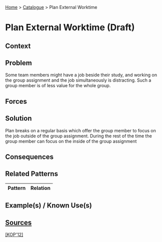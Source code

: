 [Home](../README.md) > [Catalogue](../Patterns_catalogue.md) > Plan External Worktime

# Plan External Worktime (Draft)

## Context

## Problem

Some team members might have a job beside their study, and working on the group assignment and the job simultaneously is distracting. Such a group member is of less value for the whole group.

## Forces

## Solution

Plan breaks on a regular basis which offer the group member to focus on the job outside of the group assignment. During the rest of the time the group member can focus on the inside of the group assignment

## Consequences

## Related Patterns

|Pattern|Relation|
|--|--|
 
## Example(s) / Known Use(s)

## [Sources](../References.md)

[[KOP'12]](publications/kop12/kop12.md)
